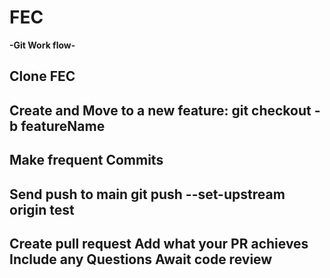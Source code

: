 # FEC

**-Git Work flow-**

Clone FEC
 -
Create and Move to a new feature:
  git checkout -b featureName
 -
Make frequent Commits
 -
Send push to main
  git push --set-upstream origin test
 -
Create pull request
  Add what your PR achieves
  Include any Questions
  Await code review
 -